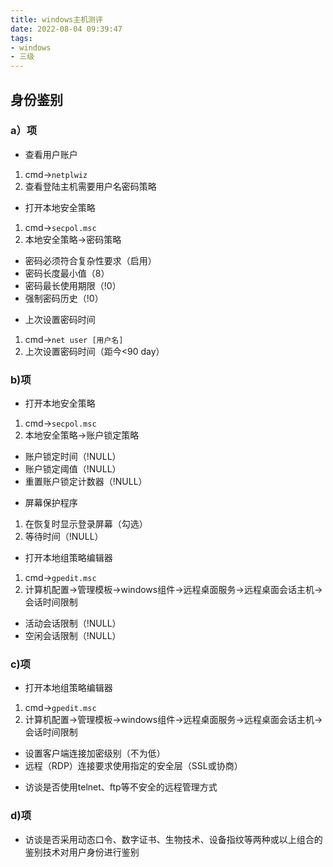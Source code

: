 ```yaml
---
title: windows主机测评
date: 2022-08-04 09:39:47
tags:
- windows
- 三级
---
```


## 身份鉴别
### a）项
* 查看用户账户
 1. cmd->`netplwiz`
 2. 查看登陆主机需要用户名密码策略
* 打开本地安全策略
 1. cmd->`secpol.msc`
 2. 本地安全策略->密码策略
  - 密码必须符合复杂性要求（启用）
  - 密码长度最小值（8）
  - 密码最长使用期限（!0）
  - 强制密码历史（!0）
 * 上次设置密码时间
  1. cmd->`net user [用户名]`
  2. 上次设置密码时间（距今<90 day）

### b)项
* 打开本地安全策略
 1. cmd->`secpol.msc`
 2. 本地安全策略->账户锁定策略
  - 账户锁定时间（!NULL）
  - 账户锁定阈值（!NULL）
  - 重置账户锁定计数器（!NULL）
* 屏幕保护程序
 1. 在恢复时显示登录屏幕（勾选）
 2. 等待时间（!NULL）
* 打开本地组策略编辑器
 1. cmd->`gpedit.msc`
 2. 计算机配置->管理模板->windows组件->远程桌面服务->远程桌面会话主机->会话时间限制
  - 活动会话限制（!NULL）
  - 空闲会话限制（!NULL）

### c)项
* 打开本地组策略编辑器
 1. cmd->`gpedit.msc`
 2. 计算机配置->管理模板->windows组件->远程桌面服务->远程桌面会话主机->会话时间限制
  - 设置客户端连接加密级别（不为低）
  - 远程（RDP）连接要求使用指定的安全层（SSL或协商）
* 访谈是否使用telnet、ftp等不安全的远程管理方式

### d)项
* 访谈是否采用动态口令、数字证书、生物技术、设备指纹等两种或以上组合的鉴别技术对用户身份进行鉴别
